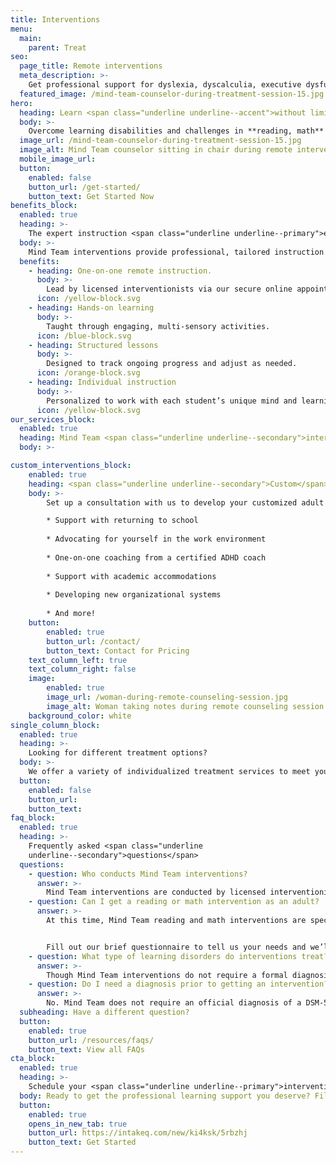 ```yaml
---
title: Interventions
menu:
  main:
    parent: Treat
seo:
  page_title: Remote interventions
  meta_description: >-
    Get professional support for dyslexia, dyscalculia, executive dysfunction and other learning disorders with Mind Team remote learning interventions.
  featured_image: /mind-team-counselor-during-treatment-session-15.jpg
hero:
  heading: Learn <span class="underline underline--accent">without limitation</span>.
  body: >-
    Overcome learning disabilities and challenges in **reading, math** or **executive function** with Mind Team interventions and treatment services for students and adults.
  image_url: /mind-team-counselor-during-treatment-session-15.jpg
  image_alt: Mind Team counselor sitting in chair during remote intervention sessions
  mobile_image_url: 
  button:
    enabled: false
    button_url: /get-started/
    button_text: Get Started Now
benefits_block:
  enabled: true
  heading: >-
    The expert instruction <span class="underline underline--primary">every mind</span> deserves.
  body: >-
    Mind Team interventions provide professional, tailored instruction designed to help each student succeed in and outside of the classroom.
  benefits:
    - heading: One-on-one remote instruction.
      body: >-
        Lead by licensed interventionists via our secure online appointment portal.
      icon: /yellow-block.svg
    - heading: Hands-on learning
      body: >-
        Taught through engaging, multi-sensory activities.
      icon: /blue-block.svg
    - heading: Structured lessons
      body: >-
        Designed to track ongoing progress and adjust as needed.
      icon: /orange-block.svg
    - heading: Individual instruction
      body: >-
        Personalized to work with each student’s unique mind and learning style.
      icon: /yellow-block.svg
our_services_block:
  enabled: true
  heading: Mind Team <span class="underline underline--secondary">interventions</span>
  body: >-

custom_interventions_block: 
    enabled: true
    heading: <span class="underline underline--secondary">Custom</span> adult intervention packages
    body: >-
        Set up a consultation with us to develop your customized adult treatment plan. We can provide the following treatment services: 

        * Support with returning to school 
        
        * Advocating for yourself in the work environment
        
        * One-on-one coaching from a certified ADHD coach
        
        * Support with academic accommodations 
        
        * Developing new organizational systems 
        
        * And more!
    button:
        enabled: true
        button_url: /contact/
        button_text: Contact for Pricing
    text_column_left: true
    text_column_right: false
    image:
        enabled: true
        image_url: /woman-during-remote-counseling-session.jpg
        image_alt: Woman taking notes during remote counseling session
    background_color: white
single_column_block:
  enabled: true
  heading: >-
    Looking for different treatment options?
  body: >-
    We offer a variety of individualized treatment services to meet your unique needs and customize a treatment plan for you or your child.
  button:
    enabled: false
    button_url: 
    button_text:
faq_block:
  enabled: true
  heading: >-
    Frequently asked <span class="underline
    underline--secondary">questions</span>
  questions:
    - question: Who conducts Mind Team interventions?
      answer: >-
        Mind Team interventions are conducted by licensed interventionists, school psychologists, therapists and psychologists chosen specifically to meet your unique needs.
    - question: Can I get a reading or math intervention as an adult?
      answer: >-
        At this time, Mind Team reading and math interventions are specifically designed for students in grades K-12. However, our licensed interventionists can provide tailored support and instruction in many areas for adults outside of school. 


        Fill out our brief questionnaire to tell us your needs and we’ll help create your custom treatment plan.
    - question: What type of learning disorders do interventions treat?
      answer: >-
        Though Mind Team interventions do not require a formal diagnosis of any learning disorder, disability or other condition, these programs are especially helpful for students and adults struggling with **dyslexia, dysgraphia, dyscalculia, executive dysfunction, autism** and **ADHD**.
    - question: Do I need a diagnosis prior to getting an intervention?
      answer: >-
        No. Mind Team does not require an official diagnosis of a DSM-5 disorder and can help students and adults struggling with learning, whether or not they have a diagnosable condition.
  subheading: Have a different question?
  button:
    enabled: true
    button_url: /resources/faqs/
    button_text: View all FAQs
cta_block:
  enabled: true
  heading: >-
    Schedule your <span class="underline underline--primary">intervention</span>.
  body: Ready to get the professional learning support you deserve? Fill out our brief questionnaire and we’ll help find and set up the intervention program for your needs.
  button:
    enabled: true
    opens_in_new_tab: true
    button_url: https://intakeq.com/new/ki4ksk/5rbzhj
    button_text: Get Started
---
```

